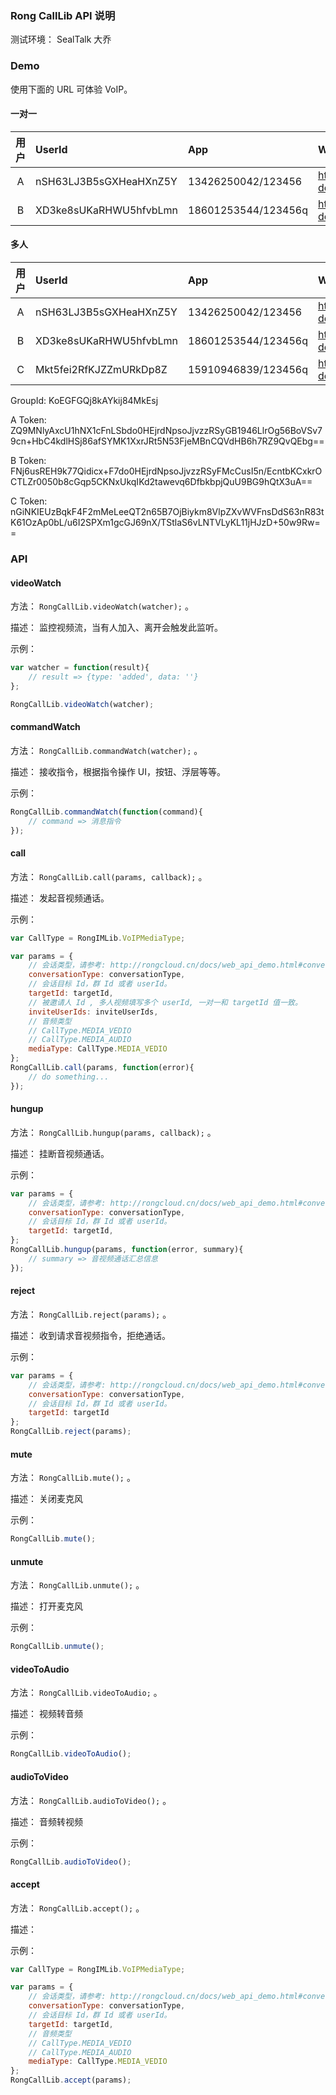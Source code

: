 ### Rong CallLib API 说明

测试环境： SealTalk 大乔

### Demo

使用下面的 URL 可体验 VoIP。

#### 一对一


|用户       | UserId    | App                  |Web   
|:---------:|:----------|:-------------------- |:-------------------------------------------------
|A          | nSH63LJ3B5sGXHeaHXnZ5Y | 13426250042/123456   |https://yuhongda0315.github.io/martin-demo/calllib/agora/private.html
|B          | XD3ke8sUKaRHWU5hfvbLmn | 18601253544/123456q  |https://yuhongda0315.github.io/martin-demo/calllib/agora/private.html?peer
 
#### 多人

|用户       | UserId    | App                  |Web   
|:---------:|:----------|:-------------------- |:-------------------------------------------------
|A          | nSH63LJ3B5sGXHeaHXnZ5Y | 13426250042/123456    | https://yuhongda0315.github.io/martin-demo/calllib/agora/group.html
|B          | XD3ke8sUKaRHWU5hfvbLmn | 18601253544/123456q   | https://yuhongda0315.github.io/martin-demo/calllib/agora/group.html?peer1
|C          | Mkt5fei2RfKJZZmURkDp8Z | 15910946839/123456q   | https://yuhongda0315.github.io/martin-demo/calllib/agora/group.html?peer2

GroupId: KoEGFGQj8kAYkij84MkEsj

A Token: ZQ9MNlyAxcU1hNX1cFnLSbdo0HEjrdNpsoJjvzzRSyGB1946LlrOg56BoVSv79cn+HbC4kdlHSj86afSYMK1XxrJRt5N53FjeMBnCQVdHB6h7RZ9QvQEbg==

B Token: FNj6usREH9k77Qidicx+F7do0HEjrdNpsoJjvzzRSyFMcCusI5n/EcntbKCxkrOCTLZr0050b8cGqp5CKNxUkqIKd2tawevq6DfbkbpjQuU9BG9hQtX3uA==

C Token: nGiNKIEUzBqkF4F2mMeLeeQT2n65B7OjBiykm8VlpZXvWVFnsDdS63nR83tK61OzAp0bL/u6I2SPXm1gcGJ69nX/TStlaS6vLNTVLyKL11jHJzD+50w9Rw==

### API

    
#### videoWatch

方法： `RongCallLib.videoWatch(watcher);` 。

描述： 监控视频流，当有人加入、离开会触发此监听。
   
示例：

```js
var watcher = function(result){
    // result => {type: 'added', data: ''}
};

RongCallLib.videoWatch(watcher);
```
    
#### commandWatch

方法： `RongCallLib.commandWatch(watcher);` 。

描述： 接收指令，根据指令操作 UI，按钮、浮层等等。
   
示例：

```js
RongCallLib.commandWatch(function(command){
    // command => 消息指令
});

```
#### call

方法： `RongCallLib.call(params, callback);` 。

描述： 发起音视频通话。
   
示例：

```js
var CallType = RongIMLib.VoIPMediaType;

var params = {
    // 会话类型，请参考: http://rongcloud.cn/docs/web_api_demo.html#conversation_type
    conversationType: conversationType,
    // 会话目标 Id，群 Id 或者 userId。 
    targetId: targetId,
    // 被邀请人 Id , 多人视频填写多个 userId, 一对一和 targetId 值一致。
    inviteUserIds: inviteUserIds,
    // 音频类型
    // CallType.MEDIA_VEDIO
    // CallType.MEDIA_AUDIO
    mediaType: CallType.MEDIA_VEDIO
};
RongCallLib.call(params, function(error){
    // do something...
});
```
#### hungup

方法： `RongCallLib.hungup(params, callback);` 。

描述： 挂断音视频通话。
   
示例：

```js
var params = {
    // 会话类型，请参考: http://rongcloud.cn/docs/web_api_demo.html#conversation_type
    conversationType: conversationType,
    // 会话目标 Id，群 Id 或者 userId。 
    targetId: targetId,   
};
RongCallLib.hungup(params, function(error, summary){
    // summary => 音视频通话汇总信息
});
```
#### reject

方法： `RongCallLib.reject(params);` 。

描述： 收到请求音视频指令，拒绝通话。
   
示例：

```js
var params = {
    // 会话类型，请参考: http://rongcloud.cn/docs/web_api_demo.html#conversation_type
    conversationType: conversationType,
    // 会话目标 Id，群 Id 或者 userId。 
    targetId: targetId
};
RongCallLib.reject(params);
```

#### mute

方法： `RongCallLib.mute();` 。

描述： 关闭麦克风

示例：

```js
RongCallLib.mute();
```

#### unmute

方法： `RongCallLib.unmute();` 。

描述： 打开麦克风
   
示例：

```js
RongCallLib.unmute();
```

#### videoToAudio

方法： `RongCallLib.videoToAudio;` 。

描述： 视频转音频
   
示例：

```js
RongCallLib.videoToAudio();
```

#### audioToVideo

方法： `RongCallLib.audioToVideo();` 。

描述： 音频转视频

示例：

```js
RongCallLib.audioToVideo();
```

#### accept

方法： `RongCallLib.accept();` 。

描述：
   

示例：

```js
var CallType = RongIMLib.VoIPMediaType;

var params = {
    // 会话类型，请参考: http://rongcloud.cn/docs/web_api_demo.html#conversation_type
    conversationType: conversationType,
    // 会话目标 Id，群 Id 或者 userId。 
    targetId: targetId,
    // 音频类型
    // CallType.MEDIA_VEDIO
    // CallType.MEDIA_AUDIO
    mediaType: CallType.MEDIA_VEDIO
};
RongCallLib.accept(params);
```